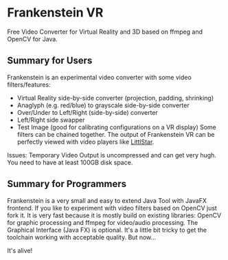 # Frankenstein VR
Free Video Converter for Virtual Reality and 3D based on ffmpeg and OpenCV for Java.

## Summary for Users
Frankenstein is an experimental video converter with some video filters/features:
- Virtual Reality side-by-side converter (projection, padding, shrinking)
- Anaglyph (e.g. red/blue) to grayscale side-by-side converter
- Over/Under to Left/Right (side-by-side) converter
- Left/Right side swapper
- Test Image (good for calibrating configurations on a VR display)
Some filters can be chained together.
The output of Frankenstein VR can be perfectly viewed with video players like [LittlStar](http://littlstar.info).

Issues: Temporary Video Output is uncompressed and can get very hugh. You need to have at least 100GB disk space.

## Summary for Programmers
Frankenstein is a very small and easy to extend Java Tool with JavaFX frontend.
If you like to experiment with video filters based on OpenCV just fork it.
It is very fast because it is mostly build on existing libraries: OpenCV for graphic processing and ffmpeg for video/audio processing. The Graphical Interface (Java FX) is optional. It's a little bit tricky to get the toolchain working with acceptable quality. But now...


It's alive!
